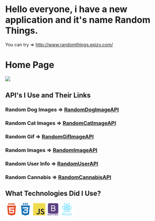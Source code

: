 # Hello everyone, i have a new application and it's name Random Things.

You can try => http://www.randomthings.epizy.com/

# Home Page

<img width="600" src="https://i.hizliresim.com/o4re659.png" />

## API's I Use and Their Links

### Random Dog Images => [RandomDogImageAPI](https://dog.ceo/api/breeds/image/random)
### Random Cat Images => [RandomCatImageAPI](https://aws.random.cat/meow)
### Random Gif        => [RandomGifImageAPI](https://api.giphy.com/v1/gifs/random)
### Random Images     => [RandomImageAPI](https://api.unsplash.com/)
### Random User Info  => [RandomUserAPI](https://dog.ceo/api/breeds/image/random)
### Random Cannabis   => [RandomCannabisAPI](https://random-data-api.com/api/cannabis/random_cannabis)

 ## What Technologies Did I Use?
 
<p align="left">
<img src="https://raw.githubusercontent.com/devicons/devicon/master/icons/html5/html5-plain-wordmark.svg" alt="html5"  width="40" height="40"/>
<img src="https://raw.githubusercontent.com/devicons/devicon/master/icons/css3/css3-plain-wordmark.svg" alt="css3"  width="40" height="40"/>
<img src="https://raw.githubusercontent.com/devicons/devicon/master/icons/javascript/javascript-original.svg" alt="javascript" width="40" height="40"/>
<img src="https://raw.githubusercontent.com/devicons/devicon/master/icons/bootstrap/bootstrap-plain-wordmark.svg" alt="react" width="40" height="40"/>
<img src="https://raw.githubusercontent.com/devicons/devicon/master/icons/react/react-original-wordmark.svg" alt="react" width="40" height="40"/>
</p>
